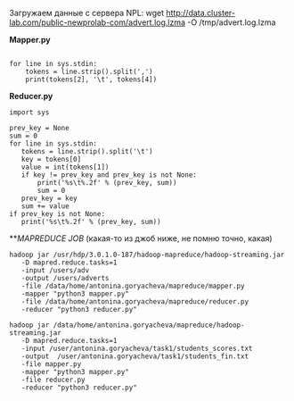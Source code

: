 Загружаем данные с сервера NPL:
wget http://data.cluster-lab.com/public-newprolab-com/advert.log.lzma -O /tmp/advert.log.lzma

**Mapper.py**

``` import sys

for line in sys.stdin:
    tokens = line.strip().split(',')
    print(tokens[2], '\t', tokens[4]) 
 ``` 




**Reducer.py**

 ``` 
import sys

prev_key = None
sum = 0
for line in sys.stdin:
    tokens = line.strip().split('\t')
    key = tokens[0]
    value = int(tokens[1])
    if key != prev_key and prev_key is not None:
        print('%s\t%.2f' % (prev_key, sum))
        sum = 0
    prev_key = key
    sum += value
if prev_key is not None:
    print('%s\t%.2f' % (prev_key, sum))
 ``` 
***MAPREDUCE JOB*
(какая-то из джоб ниже, не помню точно, какая)
 ``` 
hadoop jar /usr/hdp/3.0.1.0-187/hadoop-mapreduce/hadoop-streaming.jar 
    -D mapred.reduce.tasks=1 
    -input /users/adv 
    -output /users/adverts 
    -file /data/home/antonina.goryacheva/mapreduce/mapper.py 
    -mapper "python3 mapper.py" 
    -file /data/home/antonina.goryacheva/mapreduce/reducer.py 
    -reducer "python3 reducer.py"
 ``` 
 ``` 
hadoop jar /data/home/antonina.goryacheva/mapreduce/hadoop-streaming.jar 
    -D mapred.reduce.tasks=1 
    -input /user/antonina.goryacheva/task1/students_scores.txt 
    -output  /user/antonina.goryacheva/task1/students_fin.txt 
    -file mapper.py 
    -mapper "python3 mapper.py" 
    -file reducer.py 
    -reducer "python3 reducer.py"
 ``` 

